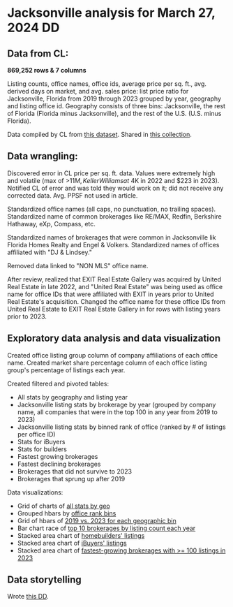 # Jacksonville analysis for March 27, 2024 DD

<h2>Data from CL:</h2>

<strong>869,252 rows & 7 columns</strong>

Listing counts, office names, office ids, average price per sq. ft., avg. derived days on market, and avg. sales price: list price ratio for Jacksonville, Florida from 2019 through 2023 grouped by year, geography and listing office id. Geography consists of three bins: Jacksonville, the rest of Florida (Florida minus Jacksonville), and the rest of the U.S. (U.S. minus Florida).

Data compiled by CL from <a href="https://discovery.corelogic.com/exchange/products/hKh1jSjJTwCvgbw5f4tOww">this dataset</a>. Shared in <a href="https://discovery.corelogic.com/collection">this collection</a>.

<h2>Data wrangling:</h2>

Discovered error in CL price per sq. ft. data. Values were extremely high and volatile (max of >$11M, Keller Williams at ~$4K in 2022 and $223 in 2023). Notified CL of error and was told they would work on it; did not receive any corrected data. Avg. PPSF not used in article.

Standardized office names (all caps, no punctuation, no trailing spaces). Standardized name of common brokerages like RE/MAX, Redfin, Berkshire Hathaway, eXp, Compass, etc. 

Standardized names of brokerages that were common in Jacksonville lik Florida Homes Realty and Engel & Volkers. Standardized names of offices affiliated with "DJ & Lindsey."

Removed data linked to "NON MLS" office name.

After review, realized that EXIT Real Estate Gallery was acquired by United Real Estate in late 2022, and "United Real Estate" was being used as office name for office IDs that were affiliated with EXIT in years prior to United Real Estate's acquisition. Changed the office name for these office IDs from United Real Estate to EXIT Real Estate Gallery in for rows with listing years prior to 2023.

<h2>Exploratory data analysis and data visualization</h2>

Created office listing group column of company affiliations of each office name. Created market share percentage column of each office listing group's percentage of listings each year.

Created filtered and pivoted tables:
- All stats by geography and listing year
- Jacksonville listing stats by brokerage by year (grouped by company name, all companies that were in the top 100 in any year from 2019 to 2023)
- Jacksonville listing stats by binned rank of office (ranked by # of listings per office ID)
- Stats for iBuyers
- Stats for builders
- Fastest growing brokerages
- Fastest declining brokerages
- Brokerages that did not survive to 2023
- Brokerages that sprung up after 2019

Data visualizations:
- Grid of charts of <a href="https://public.flourish.studio/visualisation/17268498/">all stats by geo</a>
- Grouped hbars by <a href="https://public.flourish.studio/visualisation/17269941/">office rank bins</a>
- Grid of hbars of <a href="https://public.flourish.studio/visualisation/17268433/">2019 vs. 2023 for each geographic bin</a>
- Bar chart race of <a href="https://public.flourish.studio/visualisation/17268383/">top 10 brokerages by listing count each year</a>
- Stacked area chart of <a href="https://public.flourish.studio/visualisation/17300005/">homebuilders' listings</a>
- Stacked area chart of <a href="https://public.flourish.studio/visualisation/17299887/">iBuyers' listings</a>
- Stacked area chart of <a href="https://public.flourish.studio/visualisation/17299595/">fastest-growing brokerages with >= 100 listings in 2023</a>

<h2>Data storytelling</h2>

Wrote <a href="https://public.flourish.studio/visualisation/17299595/">this DD</a>.

